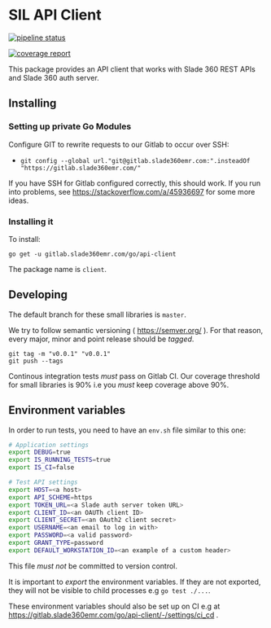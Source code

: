 # SIL API Client

[![pipeline status](https://gitlab.slade360emr.com/go/api-client/badges/master/pipeline.svg)](https://gitlab.slade360emr.com/go/api-client/-/commits/master)

[![coverage report](https://gitlab.slade360emr.com/go/api-client/badges/master/coverage.svg)](https://gitlab.slade360emr.com/go/api-client/-/commits/master)

This package provides an API client that works with Slade 360 REST APIs and
Slade 360 auth server.

## Installing

### Setting up private Go Modules

Configure GIT to rewrite requests to our Gitlab to occur over SSH:

- `git config --global url."git@gitlab.slade360emr.com:".insteadOf "https://gitlab.slade360emr.com/"`

If you have SSH for Gitlab configured correctly, this should work. If you run
into problems, see https://stackoverflow.com/a/45936697 for some more ideas.

### Installing it

To install:

```
go get -u gitlab.slade360emr.com/go/api-client
```

The package name is `client`.

## Developing

The default branch for these small libraries is `master`. 

We try to follow semantic versioning ( https://semver.org/ ). For that reason,
every major, minor and point release should be _tagged_.

```
git tag -m "v0.0.1" "v0.0.1"
git push --tags
```

Continous integration tests *must* pass on Gitlab CI. Our coverage threshold
for small libraries is 90% i.e you *must* keep coverage above 90%.

## Environment variables

In order to run tests, you need to have an `env.sh` file similar to this one:

```bash
# Application settings
export DEBUG=true
export IS_RUNNING_TESTS=true
export IS_CI=false

# Test API settings
export HOST=<a host>
export API_SCHEME=https
export TOKEN_URL=<a Slade auth server token URL>
export CLIENT_ID=<an OAUTh client ID>
export CLIENT_SECRET=<an OAuth2 client secret>
export USERNAME=<an email to log in with>
export PASSWORD=<a valid password>
export GRANT_TYPE=password
export DEFAULT_WORKSTATION_ID=<an example of a custom header>
```

This file *must not* be committed to version control.

It is important to _export_ the environment variables. If they are not exported,
they will not be visible to child processes e.g `go test ./...`.

These environment variables should also be set up on CI e.g at 
https://gitlab.slade360emr.com/go/api-client/-/settings/ci_cd .
